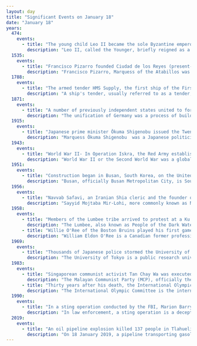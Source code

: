 ```yaml
---
layout: day
title: "Significant Events on January 18"
date: "January 18"
years:
  474:
    events:
      - title: "The young child Leo II became the sole Byzantine emperor upon the death of his grandfather Leo I."
        description: "Leo II, called the Younger, briefly reigned as a child emperor of the Eastern Roman Empire from 473 to 474. He was the son of Zeno, the Isaurian general and future emperor, and Ariadne, a daughter of the emperor Leo I. Leo II was made co-emperor with his grandfather Leo I on 17 November 473, and became sole emperor on 18 January 474 after Leo I died of dysentery. His father Zeno was made co-emperor by the Byzantine Senate on 29 January, and they co-ruled for a short time before Leo II died in late 474."
  1535:
    events:
      - title: "Francisco Pizarro founded Ciudad de los Reyes (present-day Lima, Peru) as the capital of the lands he conquered for the Spanish crown."
        description: "Francisco Pizarro, Marquess of the Atabillos was a Spanish conquistador, best known for his expeditions that led to the Spanish conquest of the Inca Empire."
  1788:
    events:
      - title: "The armed tender HMS Supply, the first ship of the First Fleet, arrived at Botany Bay, Australia."
        description: "A ship's tender, usually referred to as a tender, is a boat or ship used to service or support other boats or ships. This is generally done by transporting people or supplies to and from shore or another ship."
  1871:
    events:
      - title: "A number of previously independent states united to form the German Empire, with Wilhelm I as German Emperor."
        description: "The unification of Germany was a process of building the first nation-state for Germans with federal features based on the concept of Lesser Germany. It commenced on 18 August 1866 with adoption of the North German Confederation Treaty establishing the North German Confederation, initially a military alliance de facto dominated by Prussia which was subsequently deepened through adoption of the North German Constitution."
  1915:
    events:
      - title: "Japanese prime minister Ōkuma Shigenobu issued the Twenty-One Demands to China in a bid to increase Japan's power in East Asia."
        description: "Marquess Ōkuma Shigenobu  was a Japanese politician who served as the prime minister of Japan in 1898, and from 1914 to 1916."
  1943:
    events:
      - title: "World War II- In Operation Iskra, the Red Army established a narrow land corridor to Leningrad, partially easing the protracted German siege."
        description: "World War II or the Second World War was a global conflict between two coalitions- the Allies and the Axis powers. Nearly all of the world's countries participated, with many nations mobilising all resources in pursuit of total war. Tanks and aircraft played major roles, enabling the strategic bombing of cities and delivery of the first and only nuclear weapons ever used in war. World War II was the deadliest conflict in history, resulting in 70 to 85 million deaths, more than half of which were civilians. Millions died in genocides, including the Holocaust, and by massacres, starvation, and disease. After the Allied victory, Germany, Austria, Japan, and Korea were occupied, and German and Japanese leaders were tried for war crimes."
  1951:
    events:
      - title: "Construction began in Busan, South Korea, on the United Nations Military Cemetery (pictured), the only United Nations cemetery in the world."
        description: "Busan, officially Busan Metropolitan City, is South Korea's second most populous city after Seoul, with a population of over 3.3 million as of 2024. Formerly romanized as Pusan, it is the economic, cultural and educational center of southeastern South Korea, with its port being South Korea's busiest and the sixth-busiest in the world. The surrounding 'Southeastern Maritime Industrial Region' is South Korea's largest industrial area. The large volumes of port traffic and urban population in excess of 1 million make Busan a Large-Port metropolis using the Southampton System of Port-City classification. As of 2019, Busan Port is the primary port in Korea and the world's sixth-largest container port."
  1956:
    events:
      - title: "Navvab Safavi, an Iranian Shia cleric and the founder of the fundamentalist group Fada'iyan-e Islam, was executed with three of his followers for attempting to assassinate Prime Minister Hossein Ala'."
        description: "Sayyid Mojtaba Mir-Lohi, more commonly known as Navvab Safavi, was an Iranian Shia cleric and founder of the Fada'iyan-e Islam group. He played a role in assassinations of Abdolhossein Hazhir, Haj Ali Razmara and Ahmad Kasravi. On 22 November 1955, after an unsuccessful attempt to assassinate Hosein Ala', Navvab Safavi and some of his followers were arrested. In January 1956, Safavi and three other members of Fada'iyan-e Islam were sentenced to death and executed."
  1958:
    events:
      - title: "Members of the Lumbee tribe arrived to protest at a Ku Klux Klan rally near Maxton, North Carolina, which turned into an armed confrontation between the two."
        description: "The Lumbee, also known as People of the Dark Water, are a mixed-race community primarily located in Robeson County, North Carolina, which claims to be descended from myriad Indigenous peoples of the Southeastern Woodlands who once inhabited the region."
      - title: "Willie O'Ree of the Boston Bruins played his first game in the National Hockey League, becoming the first black Canadian to compete in the NHL."
        description: "William Eldon O'Ree is a Canadian former professional ice hockey player from Fredericton, New Brunswick. He is widely recognized for being the first black player in the National Hockey League (NHL), playing as a winger for the Boston Bruins. His accomplishment of breaking the colour barrier in the NHL has led him to sometimes be referred to as the 'Jackie Robinson of hockey,' whom he had the chance to meet when he was younger. In 2018, O'Ree was inducted into the Hockey Hall of Fame, and starting that year the NHL has introduced the annual Willie O'Ree Community Hero Award in his honor."
  1969:
    events:
      - title: "Thousands of Japanese police stormed the University of Tokyo after six months of nationwide leftist university student protests and occupations."
        description: "The University of Tokyo is a public research university in Bunkyō, Tokyo, Japan. Founded in 1877 as the nation's first modern university by the merger of several pre-westernisation era institutions, its direct precursors include the Tenmongata, founded in 1684, and the Shoheizaka Institute."
  1983:
    events:
      - title: "Singaporean communist activist Tan Chay Wa was executed, leading to a much-publicised trial of his brother for engraving 'subversive' material on the gravestone."
        description: "The Malayan Communist Party (MCP), officially the Communist Party of Malaya (CPM), was a Marxist–Leninist and anti-imperialist communist party which was active in British Malaya and later, the modern states of Malaysia and Singapore from 1930 to 1989. It was responsible for the creation of both the Malayan Peoples' Anti-Japanese Army and the Malayan National Liberation Army."
      - title: "Thirty years after his death, the International Olympic Committee presented commemorative medals to the family of American athlete Jim Thorpe, who had been stripped of his gold medals for playing semi-professional baseball before the 1912 Summer Olympics."
        description: "The International Olympic Committee is the international, non-governmental, sports governing body of the modern Olympic Games. Founded in 1894 by Pierre de Coubertin and Demetrios Vikelas, it is based in Lausanne, Switzerland. The IOC is the authority responsible for organizing the Summer, Winter, and Youth Olympics. The IOC is also the governing body of the National Olympic Committees (NOCs) and the worldwide Olympic Movement, which includes all entities and individuals involved in the Olympic Games. As of 2020, 206 NOCs officially were recognized by the IOC. The IOC president has been Thomas Bach since 2013."
  1990:
    events:
      - title: "In a sting operation conducted by the FBI, Marion Barry (pictured), the mayor of Washington, D.C., was arrested for possession of crack cocaine."
        description: "In law enforcement, a sting operation is a deceptive operation designed to catch a person attempting to commit a crime. A typical sting will have an undercover law enforcement officer, detective, or co-operative member of the public play a role as criminal partner or potential victim and go along with a suspect's actions to gather evidence of the suspect's wrongdoing. Mass media journalists occasionally resort to sting operations to record video and broadcast to expose criminal activity."
  2019:
    events:
      - title: "An oil pipeline explosion killed 137 people in Tlahuelilpan, Mexico."
        description: "On 18 January 2019, a pipeline transporting gasoline exploded in the town of Tlahuelilpan, in the Mexican state of Hidalgo. The blast killed at least 137 people and injured dozens more. Mexican authorities blamed fuel thieves, who had illegally tapped the pipeline. The explosion was particularly deadly because large crowds of people had gathered at the scene to steal fuel. Security forces tried to persuade people to move away from the scene, but they were outnumbered and asked not to engage with civilians for fear of causing a violent confrontation. The leak was reported at 17-04 CST (23-04 UTC), and the explosion occurred two hours later at 19-10. It took about four hours for responders to extinguish the fire."
---
```

